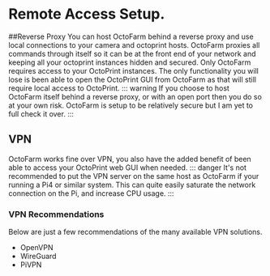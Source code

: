 # Remote Access Setup.

##Reverse Proxy
You can host OctoFarm behind a reverse proxy and use local connections to your camera and octoprint hosts. OctoFarm proxies all commands through itself so it can be at the front end of your network and keeping all your octoprint instances hidden and secured. Only OctoFarm requires access to your OctoPrint instances. The only functionality you will lose is been able to open the OctoPrint GUI from OctoFarm as that will still require local access to OctoPrint. 
::: warning
If you choose to host OctoFarm itself behind a reverse proxy, or with an open port then you do so at your own risk. OctoFarm is setup to be relatively secure but I am yet to full check it over. 
:::

## VPN
OctoFarm works fine over VPN, you also have the added benefit of been able to access your OctoPrint web GUI when needed. 
::: danger
It's not recommended to put the VPN server on the same host as OctoFarm if your running a Pi4 or similar system. This can quite easily saturate the network connection on the Pi, and increase CPU usage.
:::

### VPN Recommendations
Below are just a few recommendations of the many available VPN solutions.
 - OpenVPN
 - WireGuard
 - PiVPN 
